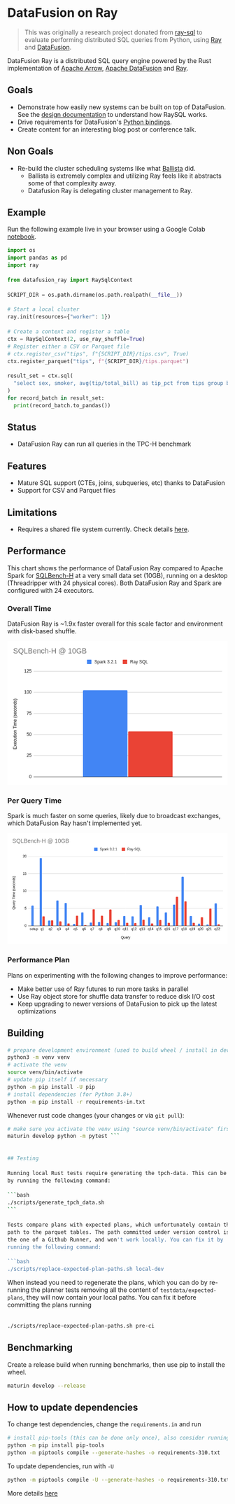 <!---
  Licensed to the Apache Software Foundation (ASF) under one
  or more contributor license agreements.  See the NOTICE file
  distributed with this work for additional information
  regarding copyright ownership.  The ASF licenses this file
  to you under the Apache License, Version 2.0 (the
  "License"); you may not use this file except in compliance
  with the License.  You may obtain a copy of the License at

    http://www.apache.org/licenses/LICENSE-2.0

  Unless required by applicable law or agreed to in writing,
  software distributed under the License is distributed on an
  "AS IS" BASIS, WITHOUT WARRANTIES OR CONDITIONS OF ANY
  KIND, either express or implied.  See the License for the
  specific language governing permissions and limitations
  under the License.
-->

# DataFusion on Ray

> This was originally a research project donated from [ray-sql](https://github.com/datafusion-contrib/ray-sql) to evaluate performing distributed SQL queries from Python, using
> [Ray](https://www.ray.io/) and [DataFusion](https://github.com/apache/arrow-datafusion).

DataFusion Ray is a distributed SQL query engine powered by the Rust implementation of [Apache Arrow](https://arrow.apache.org/), [Apache DataFusion](https://datafusion.apache.org/) and [Ray](https://www.ray.io/).

## Goals

- Demonstrate how easily new systems can be built on top of DataFusion. See the [design documentation](./docs/README.md)
  to understand how RaySQL works.
- Drive requirements for DataFusion's [Python bindings](https://github.com/apache/arrow-datafusion-python).
- Create content for an interesting blog post or conference talk.

## Non Goals

- Re-build the cluster scheduling systems like what [Ballista](https://datafusion.apache.org/ballista/) did.
  - Ballista is extremely complex and utilizing Ray feels like it abstracts some of that complexity away.
  - Datafusion Ray is delegating cluster management to Ray.

## Example

Run the following example live in your browser using a Google Colab [notebook](https://colab.research.google.com/drive/1tmSX0Lu6UFh58_-DBUVoyYx6BoXHOszP?usp=sharing).

```python
import os
import pandas as pd
import ray

from datafusion_ray import RaySqlContext

SCRIPT_DIR = os.path.dirname(os.path.realpath(__file__))

# Start a local cluster
ray.init(resources={"worker": 1})

# Create a context and register a table
ctx = RaySqlContext(2, use_ray_shuffle=True)
# Register either a CSV or Parquet file
# ctx.register_csv("tips", f"{SCRIPT_DIR}/tips.csv", True)
ctx.register_parquet("tips", f"{SCRIPT_DIR}/tips.parquet")

result_set = ctx.sql(
  "select sex, smoker, avg(tip/total_bill) as tip_pct from tips group by sex, smoker"
)
for record_batch in result_set:
  print(record_batch.to_pandas())
```

## Status

- DataFusion Ray can run all queries in the TPC-H benchmark

## Features

- Mature SQL support (CTEs, joins, subqueries, etc) thanks to DataFusion
- Support for CSV and Parquet files

## Limitations

- Requires a shared file system currently. Check details [here](./docs/README.md#distributed-shuffle).

## Performance

This chart shows the performance of DataFusion Ray compared to Apache Spark for
[SQLBench-H](https://sqlbenchmarks.io/sqlbench-h/) at a very small data set (10GB), running on a desktop (Threadripper
with 24 physical cores). Both DataFusion Ray and Spark are configured with 24 executors.

### Overall Time

DataFusion Ray is ~1.9x faster overall for this scale factor and environment with disk-based shuffle.

![SQLBench-H Total](./docs/sqlbench-h-total.png)

### Per Query Time

Spark is much faster on some queries, likely due to broadcast exchanges, which DataFusion Ray hasn't implemented yet.

![SQLBench-H Per Query](./docs/sqlbench-h-per-query.png)

### Performance Plan

Plans on experimenting with the following changes to improve performance:

- Make better use of Ray futures to run more tasks in parallel
- Use Ray object store for shuffle data transfer to reduce disk I/O cost
- Keep upgrading to newer versions of DataFusion to pick up the latest optimizations

## Building

```bash
# prepare development environment (used to build wheel / install in development)
python3 -m venv venv
# activate the venv
source venv/bin/activate
# update pip itself if necessary
python -m pip install -U pip
# install dependencies (for Python 3.8+)
python -m pip install -r requirements-in.txt
```

Whenever rust code changes (your changes or via `git pull`):

````bash
# make sure you activate the venv using "source venv/bin/activate" first
maturin develop python -m pytest ```


## Testing

Running local Rust tests require generating the tpch-data. This can be done
by running the following command:

```bash
./scripts/generate_tpch_data.sh
```

Tests compare plans with expected plans, which unfortunately contain the
path to the parquet tables. The path committed under version control is
the one of a Github Runner, and won't work locally. You can fix it by
running the following command:

```bash
./scripts/replace-expected-plan-paths.sh local-dev
````

When instead you need to regenerate the plans, which you can do by
re-running the planner tests removing all the content of
`testdata/expected-plans`, they will now contain your local paths. You can
fix it before committing the plans running

```bash

./scripts/replace-expected-plan-paths.sh pre-ci

```

## Benchmarking

Create a release build when running benchmarks, then use pip to install the wheel.

```bash
maturin develop --release
```

## How to update dependencies

To change test dependencies, change the `requirements.in` and run

```bash
# install pip-tools (this can be done only once), also consider running in venv
python -m pip install pip-tools
python -m piptools compile --generate-hashes -o requirements-310.txt
```

To update dependencies, run with `-U`

```bash
python -m piptools compile -U --generate-hashes -o requirements-310.txt
```

More details [here](https://github.com/jazzband/pip-tools)
